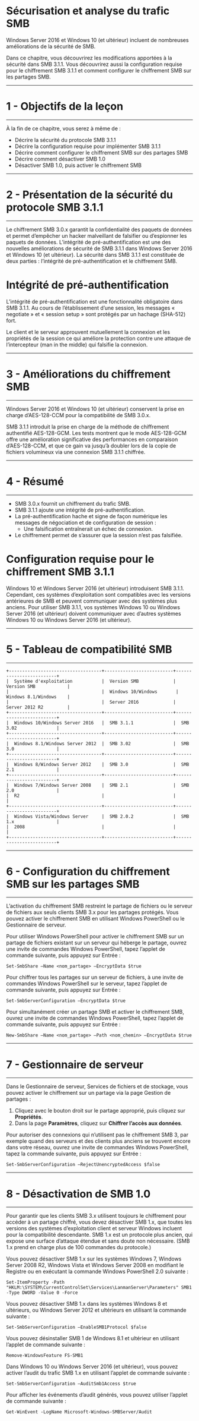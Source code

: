 # Sécurisation et analyse du trafic SMB

Windows Server 2016 et Windows 10 (et ultérieur) incluent de nombreuses améliorations de la sécurité de SMB.

Dans ce chapitre, vous découvrirez les modifications apportées à la sécurité dans SMB 3.1.1. Vous découvrirez aussi la configuration requise pour le chiffrement SMB 3.1.1 et comment configurer le chiffrement SMB sur les partages SMB.

--------
# 1 - Objectifs de la leçon
--------

À la fin de ce chapitre, vous serez à même de :

- Décrire la sécurité du protocole SMB 3.1.1
- Décrire la configuration requise pour implémenter SMB 3.1.1
- Décrire comment configurer le chiffrement SMB sur des partages SMB
- Décrire comment désactiver SMB 1.0
- Désactiver SMB 1.0, puis activer le chiffrement SMB

--------
# 2 - Présentation de la sécurité du protocole SMB 3.1.1
--------

Le chiffrement SMB 3.0.x garantit la confidentialité des paquets de données et permet d’empêcher un hacker malveillant de falsifier ou d’espionner les paquets de données. L’intégrité de pré-authentification est une des nouvelles améliorations de sécurité de SMB 3.1.1 dans Windows Server 2016 et Windows 10 (et ultérieur). La sécurité dans SMB 3.1.1 est constituée de deux parties : l’intégrité de pré-authentification et le chiffrement SMB.

# Intégrité de pré-authentification

L’intégrité de pré-authentification est une fonctionnalité obligatoire dans SMB 3.1.1. Au cours de l’établissement d’une session, les messages « negotiate » et « session setup » sont protégés par un hachage (SHA-512) fort.

Le client et le serveur approuvent mutuellement la connexion et les propriétés de la session ce qui améliore la protection contre une attaque de l’intercepteur (man in the middle) qui falsifie la connexion.

--------
# 3 - Améliorations du chiffrement SMB
--------

Windows Server 2016 et Windows 10 (et ultérieur) conservent la prise en charge d’AES-128-CCM pour la compatibilité de SMB 3.0.x.

SMB 3.1.1 introduit la prise en charge de la méthode de chiffrement authentifié AES-128-GCM. Les tests montrent que le mode AES-128-GCM offre une amélioration significative des performances en comparaison d’AES-128-CCM, et que ce gain va jusqu’à doubler lors de la copie de fichiers volumineux via une connexion SMB 3.1.1 chiffrée.

--------
# 4 - Résumé
--------

- SMB 3.0.x fournit un chiffrement du trafic SMB.
- SMB 3.1.1 ajoute une intégrité de pré-authentification.
- La pré-authentification hache et signe de façon numérique les messages de négociation et de configuration de session :
  - Une falsification entraînerait un échec de connexion.
- Le chiffrement permet de s’assurer que la session n’est pas falsifiée.

# Configuration requise pour le chiffrement SMB 3.1.1

Windows 10 et Windows Server 2016 (et ultérieur) introduisent SMB 3.1.1. Cependant, ces systèmes d’exploitation sont compatibles avec les versions antérieures de SMB et peuvent communiquer avec des systèmes plus anciens. Pour utiliser SMB 3.1.1, vos systèmes Windows 10 ou Windows Server 2016 (et ultérieur) doivent communiquer avec d’autres systèmes Windows 10 ou Windows Server 2016 (et ultérieur).

---
# 5 - Tableau de compatibilité SMB
----

```
+-----------------------------------+--------------------------+-------------------------+
|  Système d'exploitation           |  Version SMB             |  Version SMB            |
|                                   |  Windows 10/Windows       |  Windows 8.1/Windows    |
|                                   |  Server 2016             |  Server 2012 R2         |
+-----------------------------------+--------------------------+-------------------------+
|  Windows 10/Windows Server 2016   |  SMB 3.1.1               |  SMB 3.02               |
+-----------------------------------+--------------------------+-------------------------+
|  Windows 8.1/Windows Server 2012  |  SMB 3.02                |  SMB 3.0                |
+-----------------------------------+--------------------------+-------------------------+
|  Windows 8/Windows Server 2012    |  SMB 3.0                 |  SMB 2.1                |
+-----------------------------------+--------------------------+-------------------------+
|  Windows 7/Windows Server 2008    |  SMB 2.1                 |  SMB 2.0                |
|  R2                               |                          |                         |
+-----------------------------------+--------------------------+-------------------------+
|  Windows Vista/Windows Server     |  SMB 2.0.2               |  SMB 1.x                |
|  2008                             |                          |                         |
+-----------------------------------+--------------------------+-------------------------+
```
-----
# 6 - Configuration du chiffrement SMB sur les partages SMB
------

L’activation du chiffrement SMB restreint le partage de fichiers ou le serveur de fichiers aux seuls clients SMB 3.x pour les partages protégés. Vous pouvez activer le chiffrement SMB en utilisant Windows PowerShell ou le Gestionnaire de serveur.

Pour utiliser Windows PowerShell pour activer le chiffrement SMB sur un partage de fichiers existant sur un serveur qui héberge le partage, ouvrez une invite de commandes Windows PowerShell, tapez l’applet de commande suivante, puis appuyez sur Entrée :

```shell
Set-SmbShare –Name <nom_partage> –EncryptData $true
```

Pour chiffrer tous les partages sur un serveur de fichiers, à une invite de commandes Windows PowerShell sur le serveur, tapez l’applet de commande suivante, puis appuyez sur Entrée :

```shell
Set-SmbServerConfiguration –EncryptData $true
```

Pour simultanément créer un partage SMB et activer le chiffrement SMB, ouvrez une invite de commandes Windows PowerShell, tapez l’applet de commande suivante, puis appuyez sur Entrée :

```shell
New-SmbShare –Name <nom_partage> –Path <nom_chemin> –EncryptData $true
```

-------------
# 7 - Gestionnaire de serveur
--------

Dans le Gestionnaire de serveur, Services de fichiers et de stockage, vous pouvez activer le chiffrement sur un partage via la page Gestion de partages :

1. Cliquez avec le bouton droit sur le partage approprié, puis cliquez sur **Propriétés**.
2. Dans la page **Paramètres**, cliquez sur **Chiffrer l’accès aux données**.

Pour autoriser des connexions qui n’utilisent pas le chiffrement SMB 3, par exemple quand des serveurs et des clients plus anciens se trouvent encore dans votre réseau, ouvrez une invite de commandes Windows PowerShell, tapez la commande suivante, puis appuyez sur Entrée :

```shell
Set-SmbServerConfiguration –RejectUnencryptedAccess $false
```

----------
# 8 - Désactivation de SMB 1.0
-----------

Pour garantir que les clients SMB 3.x utilisent toujours le chiffrement pour accéder à un partage chiffré, vous devez désactiver SMB 1.x, que toutes les versions des systèmes d’exploitation client et serveur Windows incluent pour la compatibilité descendante. SMB 1.x est un protocole plus ancien, qui expose une surface d’attaque étendue et sans doute non nécessaire. (SMB 1.x prend en charge plus de 100 commandes du protocole.)

Vous pouvez désactiver SMB 1.x sur les systèmes Windows 7, Windows Server 2008 R2, Windows Vista et Windows Server 2008 en modifiant le Registre ou en exécutant la commande Windows PowerShell 2.0 suivante :

```shell
Set-ItemProperty -Path "HKLM:\SYSTEM\CurrentControlSet\Services\LanmanServer\Parameters" SMB1 -Type DWORD -Value 0 -Force
```

Vous pouvez désactiver SMB 1.x dans les systèmes Windows 8 et ultérieurs, ou Windows Server 2012 et ultérieurs en utilisant la commande suivante :

```shell
Set-SmbServerConfiguration –EnableSMB1Protocol $false
```

Vous pouvez désinstaller SMB 1 de Windows 8.1 et ultérieur en utilisant l’applet de commande suivante :

```shell
Remove-WindowsFeature FS-SMB1
```

Dans Windows 10 ou Windows Server 2016 (et ultérieur), vous pouvez activer l’audit du trafic SMB 1.x en utilisant l’applet de commande suivante :

```shell
Set-SmbServerConfiguration –AuditSmb1Access $true
```

Pour afficher les événements d’audit générés, vous pouvez utiliser l’applet de commande suivante :

```shell
Get-WinEvent -LogName Microsoft-Windows-SMBServer/Audit
```
